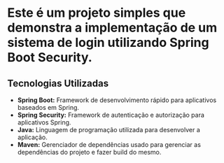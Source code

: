 # Este é um projeto simples que demonstra a implementação de um sistema de login utilizando Spring Boot Security.

## Tecnologias Utilizadas

- **Spring Boot:** Framework de desenvolvimento rápido para aplicativos baseados em Spring.
- **Spring Security:** Framework de autenticação e autorização para aplicativos Spring.
- **Java:** Linguagem de programação utilizada para desenvolver a aplicação.
- **Maven:** Gerenciador de dependências usado para gerenciar as dependências do projeto e fazer build do mesmo.

